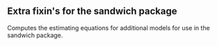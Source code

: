 ## Extra fixin's for the sandwich package

Computes the estimating equations for additional models for use in the sandwich package.

